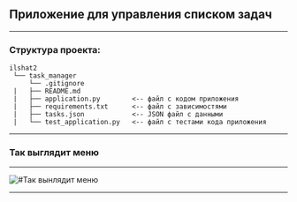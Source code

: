 ## Приложение для управления списком задач
---

### Структура проекта:
```
ilshat2
 └── task_manager
     └── .gitignore 
 |   ├── README.md
 |   ├── application.py        <-- файл с кодом приложения
 |   ├── requirements.txt      <-- файл с зависимостями
 |   ├── tasks.json            <-- JSON файл с данными
 |   └── test_application.py   <-- файл с тестами кода приложения
```
---
### Так выглядит меню
---

![#Так вынлядит меню](https://i.ibb.co/fXdqjwJ/2024-11-29-183006.png)

---
